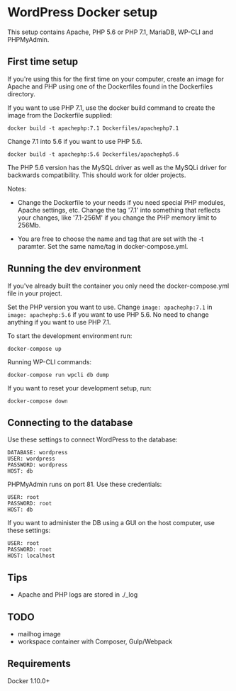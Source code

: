 # WordPress Docker setup

This setup contains Apache, PHP 5.6 or PHP 7.1, MariaDB, WP-CLI and PHPMyAdmin.

## First time setup

If you're using this for the first time on your computer, create an image for Apache and PHP using one of the Dockerfiles found in the Dockerfiles directory.

If you want to use PHP 7.1, use the docker build command to create the image from the Dockerfile supplied:

`docker build -t apachephp:7.1 Dockerfiles/apachephp7.1`

Change 7.1 into 5.6 if you want to use PHP 5.6. 

`docker build -t apachephp:5.6 Dockerfiles/apachephp5.6`

The PHP 5.6 version has the MySQL driver as well as the MySQLi driver for backwards compatibility. This should work for older projects.

Notes: 

* Change the Dockerfile to your needs if you need special PHP modules, Apache settings, etc. Change the tag '7.1' into something that reflects your changes, like '7.1-256M' if you change the PHP memory limit to 256Mb.

* You are free to choose the name and tag that are set with the -t paramter. Set the same name/tag in docker-compose.yml.

## Running the dev environment

If you've already built the container you only need the docker-compose.yml file in your project.

Set the PHP version you want to use. Change `image: apachephp:7.1` in `image: apachephp:5.6` if you want to use PHP 5.6. No need to change anything if you want to use PHP 7.1.

To start the development environment run:

`docker-compose up`

Running WP-CLI commands:

`docker-compose run wpcli db dump`

If you want to reset your development setup, run:

`docker-compose down`

## Connecting to the database

Use these settings to connect WordPress to the database:

```
DATABASE: wordpress
USER: wordpress
PASSWORD: wordpress
HOST: db
```

PHPMyAdmin runs on port 81. Use these credentials:

```
USER: root
PASSWORD: root
HOST: db
```

If you want to administer the DB using a GUI on the host computer, use these settings:

```
USER: root
PASSWORD: root
HOST: localhost
```

## Tips
* Apache and PHP logs are stored in ./_log

## TODO
* mailhog image
* workspace container with Composer, Gulp/Webpack

## Requirements
Docker 1.10.0+